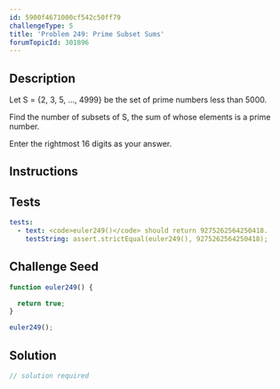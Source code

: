 ```yaml
---
id: 5900f4671000cf542c50ff79
challengeType: 5
title: 'Problem 249: Prime Subset Sums'
forumTopicId: 301896
---
```


## Description

<section id='description'>

Let S = {2, 3, 5, ..., 4999} be the set of prime numbers less than 5000.

Find the number of subsets of S, the sum of whose elements is a prime number.

Enter the rightmost 16 digits as your answer.

</section>

## Instructions

<section id='instructions'>

</section>

## Tests

<section id='tests'>

```yml
tests:
  - text: <code>euler249()</code> should return 9275262564250418.
    testString: assert.strictEqual(euler249(), 9275262564250418);

```

</section>

## Challenge Seed

<section id='challengeSeed'>

<div id='js-seed'>

```js
function euler249() {

  return true;
}

euler249();
```

</div>

</section>

## Solution

<section id='solution'>

```js
// solution required
```

</section>
